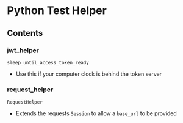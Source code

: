# Python Test Helper

## Contents

### jwt_helper

`sleep_until_access_token_ready`

* Use this if your computer clock is behind the token server

### request_helper

`RequestHelper`

* Extends the requests `Session` to allow a `base_url` to be provided
